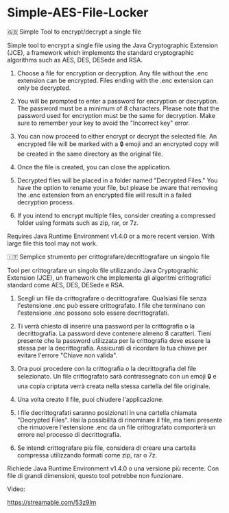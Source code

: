 # Simple-AES-File-Locker
🇬🇧
Simple Tool to encrypt/decrypt a single file

Simple tool to encrypt a single file using the Java Cryptographic Extension (JCE), a framework which implements the standard cryptographic algorithms such as AES, DES, DESede and RSA.



1. Choose a file for encryption or decryption. Any file without the .enc extension can be encrypted. Files ending with the .enc extension can only be decrypted.

2. You will be prompted to enter a password for encryption or decryption. The password must be a minimum of 8 characters. Please note that the password used for encryption must be the same for decryption. Make sure to remember your key to avoid the "Incorrect key" error.

3. You can now proceed to either encrypt or decrypt the selected file. An encrypted file will be marked with a 🔒 emoji and an encrypted copy will be created in the same directory as the original file.

4. Once the file is created, you can close the application.

5. Decrypted files will be placed in a folder named "Decrypted Files." You have the option to rename your file, but please be aware that removing the .enc extension from an encrypted file will result in a failed decryption process.

6. If you intend to encrypt multiple files, consider creating a compressed folder using formats such as zip, rar, or 7z.

Requires Java Runtime Environment v1.4.0 or a more recent version.
With large file this tool may not work.

🇮🇹
Semplice strumento per crittografare/decrittografare un singolo file

Tool per crittografare un singolo file utilizzando Java Cryptographic Extension (JCE), un framework che implementa gli algoritmi crittografici standard come AES, DES, DESede e RSA.


1. Scegli un file da crittografare o decrittografare. Qualsiasi file senza l'estensione .enc può essere crittografato. I file che terminano con l'estensione .enc possono solo essere decrittografati.

2. Ti verrà chiesto di inserire una password per la crittografia o la decrittografia. La password deve contenere almeno 8 caratteri. Tieni presente che la password utilizzata per la crittografia deve essere la stessa per la decrittografia. Assicurati di ricordare la tua chiave per evitare l'errore "Chiave non valida".

3. Ora puoi procedere con la crittografia o la decrittografia del file selezionato. Un file crittografato sarà contrassegnato con un emoji 🔒 e una copia criptata verrà creata nella stessa cartella del file originale.

4. Una volta creato il file, puoi chiudere l'applicazione.

5. I file decrittografati saranno posizionati in una cartella chiamata "Decrypted Files". Hai la possibilità di rinominare il file, ma tieni presente che rimuovere l'estensione .enc da un file crittografato comporterà un errore nel processo di decrittografia.

6. Se intendi crittografare più file, considera di creare una cartella compressa utilizzando formati come zip, rar o 7z.

Richiede Java Runtime Environment v1.4.0 o una versione più recente.
Con file di grandi dimensioni, questo tool potrebbe non funzionare.

Video:

https://streamable.com/53z9lm
